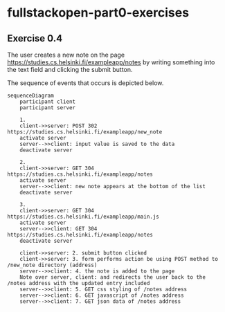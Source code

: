 # fullstackopen-part0-exercises

## Exercise 0.4
The user creates a new note on the page https://studies.cs.helsinki.fi/exampleapp/notes by writing something into the text field and clicking the submit button.

The sequence of events that occurs is depicted below.

```mermaid
sequenceDiagram
    participant client
    participant server
    
    1.
    client->>server: POST 302 https://studies.cs.helsinki.fi/exampleapp/new_note
    activate server
    server-->>client: input value is saved to the data
    deactivate server
    
    2.
    client->>server: GET 304 https://studies.cs.helsinki.fi/exampleapp/notes
    activate server
    server-->>client: new note appears at the bottom of the list
    deactivate server
    
    3.
    client->>server: GET 304 https://studies.cs.helsinki.fi/exampleapp/main.js
    activate server
    server-->>client: GET 304 https://studies.cs.helsinki.fi/exampleapp/notes
    deactivate server
    
    client->>server: 2. submit button clicked 
    client->>server: 3. form performs action be using POST method to /new_note directory (address)
    server-->>client: 4. the note is added to the page
    Note over server, client: and redirects the user back to the /notes address with the updated entry included
    server-->>client: 5. GET css styling of /notes address
    server-->>client: 6. GET javascript of /notes address
    server-->>client: 7. GET json data of /notes address
```
